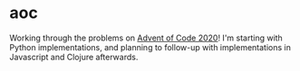 # aoc

Working through the problems on [Advent of Code 2020](https://adventofcode.com)! I'm starting with Python implementations, and planning to follow-up with implementations in Javascript and Clojure afterwards.
